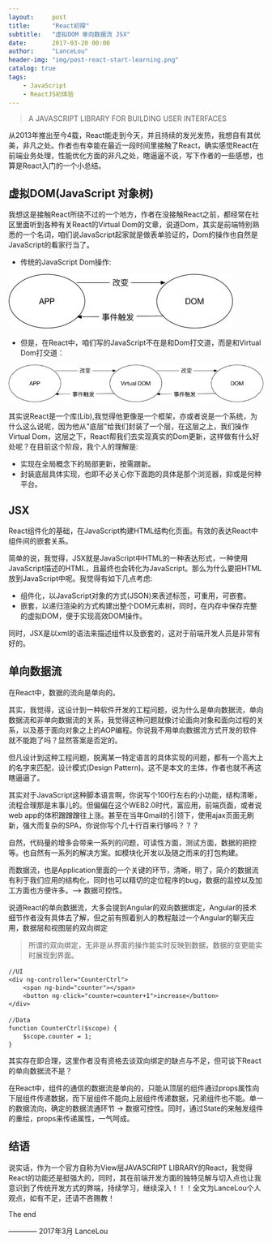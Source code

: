 ```yaml
---
layout:     post
title:      "React初探"
subtitle:   "虚拟DOM 单向数据流 JSX"
date:       2017-03-20 00:00
author:     "LanceLou"
header-img: "img/post-react-start-learning.png"
catalog: true
tags:
    - JavaScript
    - ReactJS初体验
---
```


> A JAVASCRIPT LIBRARY FOR BUILDING USER INTERFACES

从2013年推出至今4载，React能走到今天，并且持续的发光发热，我想自有其优美，非凡之处。作者也有幸能在最近一段时间里接触了React，确实感觉React在前端业务处理，性能优化方面的非凡之处，瞎逼逼不说，写下作者的一些感想，也算是React入门的一个小总结。


## 虚拟DOM(JavaScript 对象树)

我想这是接触React所绕不过的一个地方，作者在没接触React之前，都经常在社区里面听到各种有关React的Virtual Dom的文章，说道Dom，其实是前端特别熟悉的一个名词，咱们说JavaScript起家就是做表单验证的，Dom的操作也自然是JavaScript的看家行当了。

* 传统的JavaScript Dom操作:

![traditionalDomUpdate](/img/in-post/traditionalDomUpdate.png)


* 但是，在React中，咱们写的JavaScript不在是和Dom打交道，而是和Virtual Dom打交道：

![ReactDomUpdate](/img/in-post/ReactDomUpdate.png)

其实说React是一个库(Lib),我觉得他更像是一个框架，亦或者说是一个系统，为什么这么说呢，因为他从"底层"给我们封装了一个层，在这层之上，我们操作Virtual Dom，这层之下，React帮我们去实现真实的Dom更新，这样做有什么好处呢？在目前这个阶段，我个人的理解是:

* 实现在全局概念下的局部更新，按需跟新。
* 封装底层具体实现，也即不必关心你下面跑的具体是那个浏览器，抑或是何种平台。

## JSX

React组件化的基础，在JavaScript构建HTML结构化页面。有效的表达React中组件间的嵌套关系。

简单的说，我觉得，JSX就是JavaScript中HTML的一种表达形式，一种使用JavaScript描述的HTML，且最终也会转化为JavaScript。那么为什么要把HTML放到JavaScript中呢。我觉得有如下几点考虑:

* 组件化，以JavaScript对象的方式(JSON)来表述标签，可重用，可嵌套。
* 嵌套，以递归渲染的方式构建出整个DOM元素树，同时，在内存中保存完整的虚拟DOM，便于实现高效DOM操作。

同时，JSX是以xml的语法来描述组件以及嵌套的，这对于前端开发人员是非常有好的。

## 单向数据流

在React中，数据的流向是单向的。

其实，我觉得，这设计到一种软件开发的工程问题，说为什么是单向数据流，单向数据流和非单向数据流的关系，我觉得这种问题就像讨论面向对象和面向过程的关系，以及基于面向对象之上的AOP编程。你说我不用单向数据流方式开发的软件就不能跑了吗？显然答案是否定的。

但凡设计到这种工程问题，脱离某一特定语言的具体实现的问题，都有一个高大上的名字来匹配，设计模式(Design Pattern)。这不是本文的主体，作者也就不再这瞎逼逼了。

其实对于JavaScript这种脚本语言啊，你说写个100行左右的小功能，结构清晰，流程合理那是末事儿的。但偏偏在这个WEB2.0时代，富应用，前端页面，或者说web app的体积蹭蹭蹭往上涨。甚至在当年Gmail的引领下，使用ajax页面无刷新，强大而复杂的SPA，你说你写个几十行百来行够吗？？？

自然，代码量的增多会带来一系列的问题，可读性方面，测试方面，数据的把控等。也自然有一系列的解决方案。如模块化开发以及随之而来的打包构建。

而数据流，也是Application里面的一个关键的环节，清晰，明了，简介的数据流有利于我们应用的结构化，同时也可以精切的定位程序的bug，数据的监控以及加工方面也方便许多。--> 数据可控性。

说道React的单向数据流，大多会提到Angular的双向数据绑定，Angular的技术细节作者没有具体去了解，但之前有照着别人的教程敲过一个Angular的聊天应用，数据层和视图层的双向绑定

>所谓的双向绑定，无非是从界面的操作能实时反映到数据，数据的变更能实时展现到界面。

```
//UI
<div ng-controller="CounterCtrl">
    <span ng-bind="counter"></span>
    <button ng-click="counter=counter+1">increase</button>
</div>

//Data
function CounterCtrl($scope) {
    $scope.counter = 1;
}
```
其实存在即合理，这里作者没有资格去谈双向绑定的缺点与不足，但可谈下React的单向数据流不是？

在React中，组件的通信的数据流是单向的，只能从顶层的组件通过props属性向下层组件传递数据，而下层组件不能向上层组件传递数据，兄弟组件也不能。单一的数据流向，确定的数据流通环节 -> 数据可控性。同时，通过State的来触发组件的重绘，props来传递属性，一气呵成。


## 结语

说实话，作为一个官方自称为View层JAVASCRIPT LIBRARY的React，我觉得React的功能还是挺强大的，同时，其在前端开发方面的独特见解与切入点也让我意识到了传统开发方式的弊端，持续学习，继续深入！！！全文为LanceLou个人观点，如有不足，还请不吝赐教！

The end

———— 2017年3月 LanceLou
